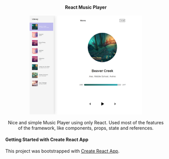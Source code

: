<h4 align="center">React Music Player</h4>

<p align="center"><img  width="70%" src="https://github.com/marco-faltoni/react-music-player/blob/main/screen.png"></p>

<p align="center">Nice and simple Music Player using only React. Used most of the features of the framework, like components, props, state and references. </p>



<h4>Getting Started with Create React App</h4>

This project was bootstrapped with [Create React App](https://github.com/facebook/create-react-app).
